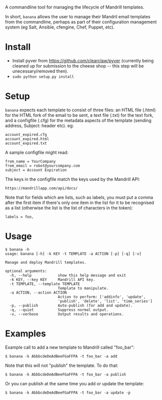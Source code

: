 A commandline tool for managing the lifecycle of Mandrill templates.

In short, `banana` allows the user to manage their Mandril email
templates from the commandline, perhaps as part of their configuration
management system (eg Salt, Ansible, cfengine, Chef, Puppet, etc).

Install
=======

- Install pyver from https://github.com/clearclaw/pyver (currently
being cleaned up for submission to the cheese shop -- this step will
be unecessary/removed then).
- `sudo python setup.py install`

Setup
=====

`banana` expects each template to consist of three files: an HTML file
(.html) for the HTML fork of the email to be sent, a text file (.txt)
for the text fork, and a configfile (.cfg) for the metadata aspects of
the template (sending address, Subject: header etc).  eg:

```
account_expired.cfg
account_expired.html
account_expired.txt
```

A sample configfile might read:

```
from_name = YourCompany
from_email = robot@yourcompany.com
subject = Account Expiration
```
The keys in the configfile match the keys used by the Mandrill API:

    https://mandrillapp.com/api/docs/

Note that for fields which are lists, such as labels, you must put a
comma after the first item if there's only one item in the list for it
to be recognised as a list (otherwise the list is the list of
characters in the token):

    labels = foo,

Usage
=====

```
$ banana -h
usage: banana [-h] -k KEY -t TEMPLATE -a ACTION [-p] [-q] [-v]

Manage and deploy Mandrill templates.

optional arguments:
  -h, --help            show this help message and exit
  -k KEY, --key KEY     Mandrill API key.
  -t TEMPLATE, --template TEMPLATE
                        Template to manipulate.
  -a ACTION, --action ACTION
                        Action to perform: ['addinfo', 'update',
                        'publish', 'delete', 'list', 'time_series']
  -p, --publish         Auto-publish (for add and update).
  -q, --quiet           Suppress normal output.
  -v, --verbose         Output results and operations.
```

Examples
========

Example call to add a new template to Mandrill called "foo_bar":

    $ banana -k AbbbcdeDeAdBeeFGaFFPA -t foo_bar -a add

Note that this will not "publish" the template.  To do that:

    $ banana -k AbbbcdeDeAdBeeFGaFFPA -t foo_bar -a publish

Or you can publish at the same time you add or update the template:

    $ banana -k AbbbcdeDeAdBeeFGaFFPA -t foo_bar -a update -p
